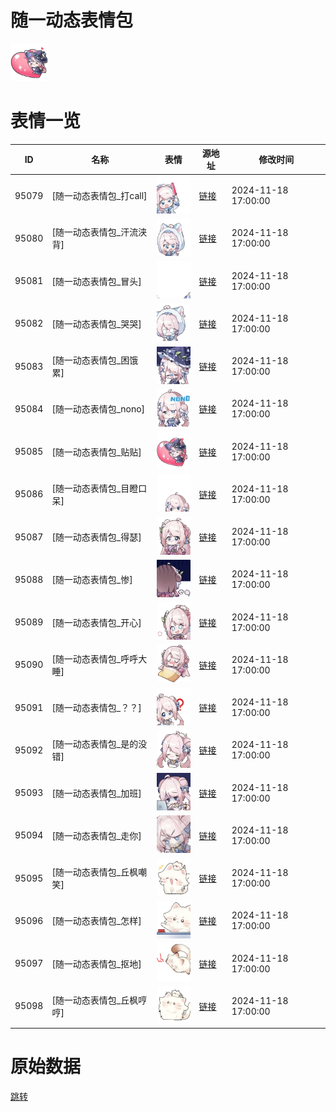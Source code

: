 # 随一动态表情包

<img src="./cover.png" height="60" alt="cover" />

# 表情一览

|ID|名称|表情|源地址|修改时间|
|----|----|----|----|----|
|95079|[随一动态表情包_打call]|<img src="./pic/095079_%5B随一动态表情包_打call%5D.gif" height="60" alt="打call"/>|[链接](https://i0.hdslb.com/bfs/garb/d62e018b428ceffd52518d9d87bb25ee7a1e05ea.gif)|2024-11-18 17:00:00|
|95080|[随一动态表情包_汗流浃背]|<img src="./pic/095080_%5B随一动态表情包_汗流浃背%5D.gif" height="60" alt="汗流浃背"/>|[链接](https://i0.hdslb.com/bfs/garb/f1cacd23aea9fd4e59dc5caac062b53626546777.gif)|2024-11-18 17:00:00|
|95081|[随一动态表情包_冒头]|<img src="./pic/095081_%5B随一动态表情包_冒头%5D.gif" height="60" alt="冒头"/>|[链接](https://i0.hdslb.com/bfs/garb/b703183bfb1692477f59823df012329b85344d78.gif)|2024-11-18 17:00:00|
|95082|[随一动态表情包_哭哭]|<img src="./pic/095082_%5B随一动态表情包_哭哭%5D.gif" height="60" alt="哭哭"/>|[链接](https://i0.hdslb.com/bfs/garb/217a558023351ca5944c8ea25d70bf2425609474.gif)|2024-11-18 17:00:00|
|95083|[随一动态表情包_困饿累]|<img src="./pic/095083_%5B随一动态表情包_困饿累%5D.gif" height="60" alt="困饿累"/>|[链接](https://i0.hdslb.com/bfs/garb/568275ce0c31da1f2484cf6afb533bbca14265ab.gif)|2024-11-18 17:00:00|
|95084|[随一动态表情包_nono]|<img src="./pic/095084_%5B随一动态表情包_nono%5D.gif" height="60" alt="nono"/>|[链接](https://i0.hdslb.com/bfs/garb/81a50c45c7f9b9f8ee27b9698d4574c0095ba449.gif)|2024-11-18 17:00:00|
|95085|[随一动态表情包_贴贴]|<img src="./pic/095085_%5B随一动态表情包_贴贴%5D.gif" height="60" alt="贴贴"/>|[链接](https://i0.hdslb.com/bfs/garb/9efb6ab0655f8badfb6a435c6954faecd15d3890.gif)|2024-11-18 17:00:00|
|95086|[随一动态表情包_目瞪口呆]|<img src="./pic/095086_%5B随一动态表情包_目瞪口呆%5D.gif" height="60" alt="目瞪口呆"/>|[链接](https://i0.hdslb.com/bfs/garb/ccd01bda51ec9121851153e961b900c61437e613.gif)|2024-11-18 17:00:00|
|95087|[随一动态表情包_得瑟]|<img src="./pic/095087_%5B随一动态表情包_得瑟%5D.gif" height="60" alt="得瑟"/>|[链接](https://i0.hdslb.com/bfs/garb/d8da45e7b03349de0a34c27b2cb5a907cf793e10.gif)|2024-11-18 17:00:00|
|95088|[随一动态表情包_惨]|<img src="./pic/095088_%5B随一动态表情包_惨%5D.gif" height="60" alt="惨"/>|[链接](https://i0.hdslb.com/bfs/garb/4ca57e01f91bf6d53459aee38dea73ab4845e584.gif)|2024-11-18 17:00:00|
|95089|[随一动态表情包_开心]|<img src="./pic/095089_%5B随一动态表情包_开心%5D.gif" height="60" alt="开心"/>|[链接](https://i0.hdslb.com/bfs/garb/a6d9ec9e76fbfe543c7fd027312acf6aff1bea54.gif)|2024-11-18 17:00:00|
|95090|[随一动态表情包_呼呼大睡]|<img src="./pic/095090_%5B随一动态表情包_呼呼大睡%5D.gif" height="60" alt="呼呼大睡"/>|[链接](https://i0.hdslb.com/bfs/garb/00cc8945b771cb6edb9172607967880300080c09.gif)|2024-11-18 17:00:00|
|95091|[随一动态表情包_？？]|<img src="./pic/095091_%5B随一动态表情包_？？%5D.gif" height="60" alt="？？"/>|[链接](https://i0.hdslb.com/bfs/garb/cead05658a27a089cc88995930edd72a30d107d0.gif)|2024-11-18 17:00:00|
|95092|[随一动态表情包_是的没错]|<img src="./pic/095092_%5B随一动态表情包_是的没错%5D.gif" height="60" alt="是的没错"/>|[链接](https://i0.hdslb.com/bfs/garb/e8a9f8c36e4ab09845db68e338226cecbd8e9efa.gif)|2024-11-18 17:00:00|
|95093|[随一动态表情包_加班]|<img src="./pic/095093_%5B随一动态表情包_加班%5D.gif" height="60" alt="加班"/>|[链接](https://i0.hdslb.com/bfs/garb/b8ee87559c2edb03340b7913c74749e9bb828442.gif)|2024-11-18 17:00:00|
|95094|[随一动态表情包_走你]|<img src="./pic/095094_%5B随一动态表情包_走你%5D.gif" height="60" alt="走你"/>|[链接](https://i0.hdslb.com/bfs/garb/b132ad73e32eb4e3c6a4f7a9483c88346d237e8f.gif)|2024-11-18 17:00:00|
|95095|[随一动态表情包_丘枫嘲笑]|<img src="./pic/095095_%5B随一动态表情包_丘枫嘲笑%5D.gif" height="60" alt="丘枫嘲笑"/>|[链接](https://i0.hdslb.com/bfs/garb/19a0f2f453fb59f1b875ac2f159f26aca1dc18a8.gif)|2024-11-18 17:00:00|
|95096|[随一动态表情包_怎样]|<img src="./pic/095096_%5B随一动态表情包_怎样%5D.gif" height="60" alt="怎样"/>|[链接](https://i0.hdslb.com/bfs/garb/946a609441044b0d482d2d98cff86919001ef7ad.gif)|2024-11-18 17:00:00|
|95097|[随一动态表情包_抠地]|<img src="./pic/095097_%5B随一动态表情包_抠地%5D.gif" height="60" alt="抠地"/>|[链接](https://i0.hdslb.com/bfs/garb/2f8b57e71b516429c6948934eceead031a19ee58.gif)|2024-11-18 17:00:00|
|95098|[随一动态表情包_丘枫哼哼]|<img src="./pic/095098_%5B随一动态表情包_丘枫哼哼%5D.gif" height="60" alt="丘枫哼哼"/>|[链接](https://i0.hdslb.com/bfs/garb/ea08f15c617038cde0264373e9af167a0436b8c4.gif)|2024-11-18 17:00:00|

# 原始数据

[跳转](./raw.json)

